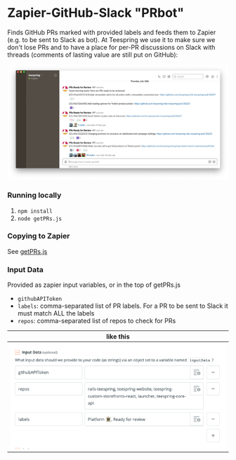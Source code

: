 # Zapier-GitHub-Slack "PRbot"

Finds GitHub PRs marked with provided labels and feeds them to Zapier (e.g. to be sent to Slack as bot). At Teespring we use it to make sure we don't lose PRs and to have a place for per-PR discussions on Slack with threads (comments of lasting value are still put on GitHub):

![usage example](images/usage_example.png)

### Running locally

1. `npm install`
1. `node getPRs.js`

### Copying to Zapier

See [getPRs.js](getPRs.js)

### Input Data

Provided as zapier input variables, or in the top of getPRs.js

- `githubAPIToken`
- `labels`: comma-separated list of PR labels. For a PR to be sent to Slack it must match ALL the labels
- `repos`: comma-separated list of repos to check for PRs

|like this|
|-|
|![screenshot of Zapier input variables](images/zapier_input_example.png)|
